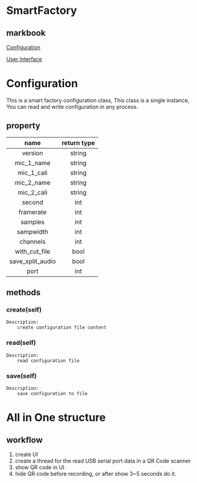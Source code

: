 # SmartFactory
## markbook
[Configuration](#Configuration)

[User Interface](#user-interface)

# Configuration
This is a smart factory configuration class, This class is a single instance, You can read and write configuration in any process.

## property
| name | return type |
|:---:|:---:|
| version | string |
| mic_1_name | string |
| mic_1_cali | string |
| mic_2_name | string |
| mic_2_cali | string |
| second | int |
| framerate | int |
| samples | int |
| sampwidth | int |
| channels | int |
| with_cut_file | bool |
| save_split_audio | bool |
| port | int |


## methods

### create(self)
```
Description:
    create configuration file content
```

### read(self)
```
Description:
    read configuration file
```

### save(self)
```
Description:
    save configuration to file
```



# All in One structure

## workflow
1. create UI
2. create a thread for the read USB serial port data in a QR Code scanner
3. show QR code in UI
4. hide QR code before recording, or after show 3~5 seconds do it.
